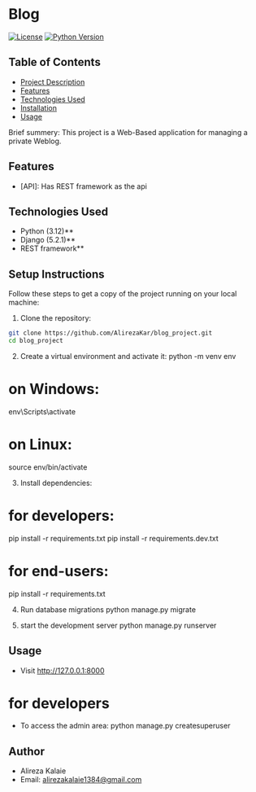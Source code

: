 # Blog 

[![License](https://img.shields.io/badge/license-MIT-blue.svg)](LICENSE) [![Python Version](https://img.shields.io/badge/python-3.x-blue.svg)]()

## Table of Contents
- [Project Description](#project-description)
- [Features](#features)
- [Technologies Used](#technologies-used)
- [Installation](#installation)
- [Usage](#usage)


Brief summery: This project is a Web-Based application for managing a private Weblog.

## Features
- [API]: Has REST framework as the api 

## Technologies Used
- Python (3.12)**
- Django (5.2.1)**
- REST framework**

## Setup Instructions 

Follow these steps to get a copy of the project running on your local machine:

1. Clone the repository:
```bash
git clone https://github.com/AlirezaKar/blog_project.git
cd blog_project
```

2. Create a virtual environment and activate it:
python -m venv env
# on Windows: 
env\Scripts\activate
# on Linux:
source env/bin/activate

3. Install dependencies:
# for developers:
pip install -r requirements.txt
pip install -r requirements.dev.txt
# for end-users:
pip install -r requirements.txt

4. Run database migrations
python manage.py migrate

5. start the development server
python manage.py runserver

## Usage

- Visit http://127.0.0.1:8000
# for developers 
- To access the admin area: python manage.py createsuperuser 

## Author
- Alireza Kalaie
- Email: alirezakalaie1384@gmail.com


